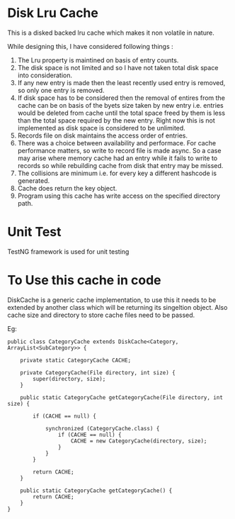 # Disk Lru Cache

This is a disked backed lru cache which makes it non volatile in nature.

While designing this, I have considered following things :

  1. The Lru property is maintined on basis of entry counts.
  2. The disk space is not limited and so I have not taken total disk space into consideration.
  3. If any new entry is made then the least recently used entry is removed, so only one entry is removed.
  4. If disk space has to be considered then the removal of entires from the cache can be on basis of the byets size taken by new entry i.e. entries would be deleted from cache until the total space freed by them is less than the total space required by the new entry. Right now this is not implemented as disk space is considered to be unlimited.
  5. Records file on disk maintains the access order of entries.
  6. There was a choice between availability and performace. For cache performance matters, so write to record file is made async. So a case may arise where memory cache had an entry while it fails to write to records so while rebuilding cache from disk that entry may be missed.
  7. The collisions are minimum i.e. for every key a different hashcode is generated.
  8. Cache does return the key object.
  9. Program using this cache has write access on the specified directory path.
  
# Unit Test
 TestNG framework is used for unit testing 
 
  
# To Use this cache in code

 DiskCache is a generic cache implementation, to use this it needs to be extended by another class which will be returning its singeltion object. Also cache size and directory to store cache files need to be passed.
 
Eg: 

  
    public class CategoryCache extends DiskCache<Category, ArrayList<SubCategory>> {

        private static CategoryCache CACHE;

        private CategoryCache(File directory, int size) {
            super(directory, size);
        }

        public static CategoryCache getCategoryCache(File directory, int size) {

            if (CACHE == null) {

                synchronized (CategoryCache.class) {
                    if (CACHE == null) {
                        CACHE = new CategoryCache(directory, size);
                    }
                }
            }

            return CACHE;
        }

        public static CategoryCache getCategoryCache() {
            return CACHE;
        }
    }

  
